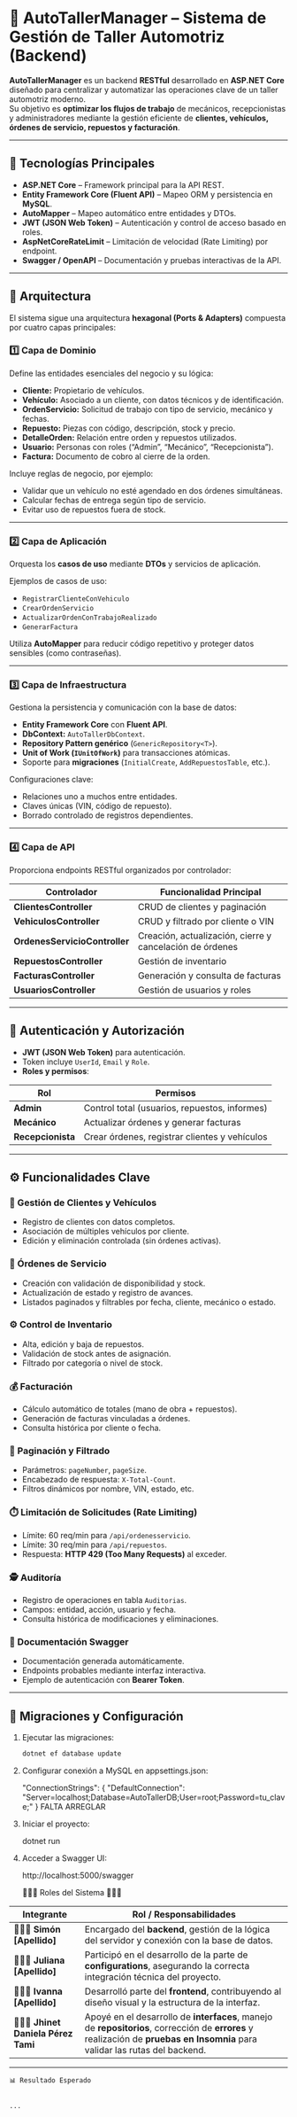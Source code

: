 # 🧰 AutoTallerManager – Sistema de Gestión de Taller Automotriz (Backend)

**AutoTallerManager** es un backend **RESTful** desarrollado en **ASP.NET Core** diseñado para centralizar y automatizar las operaciones clave de un taller automotriz moderno.  
Su objetivo es **optimizar los flujos de trabajo** de mecánicos, recepcionistas y administradores mediante la gestión eficiente de **clientes, vehículos, órdenes de servicio, repuestos y facturación**.

---

## 🚀 Tecnologías Principales

- **ASP.NET Core** – Framework principal para la API REST.
- **Entity Framework Core (Fluent API)** – Mapeo ORM y persistencia en **MySQL**.
- **AutoMapper** – Mapeo automático entre entidades y DTOs.
- **JWT (JSON Web Token)** – Autenticación y control de acceso basado en roles.
- **AspNetCoreRateLimit** – Limitación de velocidad (Rate Limiting) por endpoint.
- **Swagger / OpenAPI** – Documentación y pruebas interactivas de la API.

---

## 🧱 Arquitectura

El sistema sigue una arquitectura **hexagonal (Ports & Adapters)** compuesta por cuatro capas principales:

### 1️⃣ Capa de Dominio
Define las entidades esenciales del negocio y su lógica:

- **Cliente:** Propietario de vehículos.  
- **Vehículo:** Asociado a un cliente, con datos técnicos y de identificación.  
- **OrdenServicio:** Solicitud de trabajo con tipo de servicio, mecánico y fechas.  
- **Repuesto:** Piezas con código, descripción, stock y precio.  
- **DetalleOrden:** Relación entre orden y repuestos utilizados.  
- **Usuario:** Personas con roles (“Admin”, “Mecánico”, “Recepcionista”).  
- **Factura:** Documento de cobro al cierre de la orden.  

Incluye reglas de negocio, por ejemplo:
- Validar que un vehículo no esté agendado en dos órdenes simultáneas.  
- Calcular fechas de entrega según tipo de servicio.  
- Evitar uso de repuestos fuera de stock.

---

### 2️⃣ Capa de Aplicación
Orquesta los **casos de uso** mediante **DTOs** y servicios de aplicación.

Ejemplos de casos de uso:
- `RegistrarClienteConVehiculo`
- `CrearOrdenServicio`
- `ActualizarOrdenConTrabajoRealizado`
- `GenerarFactura`

Utiliza **AutoMapper** para reducir código repetitivo y proteger datos sensibles (como contraseñas).

---

### 3️⃣ Capa de Infraestructura
Gestiona la persistencia y comunicación con la base de datos:

- **Entity Framework Core** con **Fluent API**.  
- **DbContext:** `AutoTallerDbContext`.  
- **Repository Pattern genérico** (`GenericRepository<T>`).  
- **Unit of Work (`IUnitOfWork`)** para transacciones atómicas.  
- Soporte para **migraciones** (`InitialCreate`, `AddRepuestosTable`, etc.).  

Configuraciones clave:
- Relaciones uno a muchos entre entidades.
- Claves únicas (VIN, código de repuesto).
- Borrado controlado de registros dependientes.

---

### 4️⃣ Capa de API
Proporciona endpoints RESTful organizados por controlador:

| Controlador | Funcionalidad Principal |
|--------------|--------------------------|
| **ClientesController** | CRUD de clientes y paginación |
| **VehiculosController** | CRUD y filtrado por cliente o VIN |
| **OrdenesServicioController** | Creación, actualización, cierre y cancelación de órdenes |
| **RepuestosController** | Gestión de inventario |
| **FacturasController** | Generación y consulta de facturas |
| **UsuariosController** | Gestión de usuarios y roles |

---

## 🔐 Autenticación y Autorización

- **JWT (JSON Web Token)** para autenticación.
- Token incluye `UserId`, `Email` y `Role`.
- **Roles y permisos**:

| Rol | Permisos |
|-----|-----------|
| **Admin** | Control total (usuarios, repuestos, informes) |
| **Mecánico** | Actualizar órdenes y generar facturas |
| **Recepcionista** | Crear órdenes, registrar clientes y vehículos |

---

## ⚙️ Funcionalidades Clave

### 👥 Gestión de Clientes y Vehículos
- Registro de clientes con datos completos.  
- Asociación de múltiples vehículos por cliente.  
- Edición y eliminación controlada (sin órdenes activas).

### 🧾 Órdenes de Servicio
- Creación con validación de disponibilidad y stock.  
- Actualización de estado y registro de avances.  
- Listados paginados y filtrables por fecha, cliente, mecánico o estado.

### ⚙️ Control de Inventario
- Alta, edición y baja de repuestos.  
- Validación de stock antes de asignación.  
- Filtrado por categoría o nivel de stock.

### 💰 Facturación
- Cálculo automático de totales (mano de obra + repuestos).  
- Generación de facturas vinculadas a órdenes.  
- Consulta histórica por cliente o fecha.

### 📑 Paginación y Filtrado
- Parámetros: `pageNumber`, `pageSize`.  
- Encabezado de respuesta: `X-Total-Count`.  
- Filtros dinámicos por nombre, VIN, estado, etc.

### ⏱️ Limitación de Solicitudes (Rate Limiting)
- Límite: 60 req/min para `/api/ordenesservicio`.  
- Límite: 30 req/min para `/api/repuestos`.  
- Respuesta: **HTTP 429 (Too Many Requests)** al exceder.

### 🕵️ Auditoría
- Registro de operaciones en tabla `Auditorias`.  
- Campos: entidad, acción, usuario y fecha.  
- Consulta histórica de modificaciones y eliminaciones.

### 📄 Documentación Swagger
- Documentación generada automáticamente.  
- Endpoints probables mediante interfaz interactiva.  
- Ejemplo de autenticación con **Bearer Token**.

---

## 🧩 Migraciones y Configuración

1. Ejecutar las migraciones:
   ```bash
   dotnet ef database update

2. Configurar conexión a MySQL en appsettings.json:

    "ConnectionStrings": {
  "DefaultConnection": "Server=localhost;Database=AutoTallerDB;User=root;Password=tu_clave;"
    }    FALTA ARREGLAR 

3.  Iniciar el proyecto:

    dotnet run

4.  Acceder a Swagger UI:

    http://localhost:5000/swagger


    👨🏻‍💻 Roles del Sistema 👩🏻‍💻


| Integrante | Rol / Responsabilidades |
|------------|---------------------------|
| 👨🏻‍💻 **Simón [Apellido]** | Encargado del **backend**, gestión de la lógica del servidor y conexión con la base de datos. |
| 👩🏻‍💻 ​**Juliana [Apellido]** | Participó en el desarrollo de la parte de **configurations**, asegurando la correcta integración técnica del proyecto. |
| 👩🏻‍💻​ **Ivanna [Apellido]** | Desarrolló parte del **frontend**, contribuyendo al diseño visual y la estructura de la interfaz. |
| 👩🏻‍💻​ **Jhinet Daniela Pérez Tami** | Apoyé en el desarrollo de **interfaces**, manejo de **repositorios**, corrección de **errores** y realización de **pruebas en Insomnia** para validar las rutas del backend. |

---


    📊 Resultado Esperado


    ...
    


